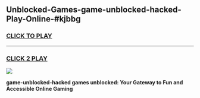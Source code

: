 
## Unblocked-Games-game-unblocked-hacked-Play-Online-#kjbbg
<h3>
<a href="https://premium.freeplayer.one?title=game-unblocked-hacked&ref=27F">CLICK TO PLAY</a></h3>
<hr>

<h3>
<a href="https://premium.freeplayer.one?title=game-unblocked-hacked&ref=27F">CLICK 2 PLAY</a>
  
</h3>

<a href="https://premium.freeplayer.one?title=game-unblocked-hacked&ref=27F"><img src="https://clearcache.store/games.png"></a>


**game-unblocked-hacked games unblocked: Your Gateway to Fun and Accessible Online Gaming**
